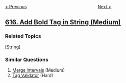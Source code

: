 <!--|This file generated by command(leetcode description); DO NOT EDIT.    |-->
<!--+----------------------------------------------------------------------+-->
<!--|@author    openset <openset.wang@gmail.com>                           |-->
<!--|@link      https://github.com/openset                                 |-->
<!--|@home      https://github.com/openset/leetcode                        |-->
<!--+----------------------------------------------------------------------+-->

[< Previous](https://github.com/openset/leetcode/tree/master/problems/average-salary-departments-vs-company "Average Salary: Departments VS Company")
　　　　　　　　　　　　　　　　
[Next >](https://github.com/openset/leetcode/tree/master/problems/merge-two-binary-trees "Merge Two Binary Trees")

## [616. Add Bold Tag in String (Medium)](https://leetcode.com/problems/add-bold-tag-in-string "给字符串添加加粗标签")



### Related Topics
  [[String](https://github.com/openset/leetcode/tree/master/tag/string/README.md)]

### Similar Questions
  1. [Merge Intervals](https://github.com/openset/leetcode/tree/master/problems/merge-intervals) (Medium)
  1. [Tag Validator](https://github.com/openset/leetcode/tree/master/problems/tag-validator) (Hard)
